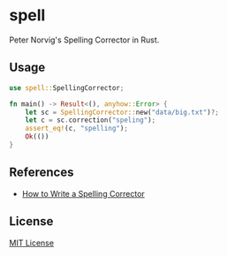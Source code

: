 # spell

Peter Norvig's Spelling Corrector in Rust.

## Usage

```rust
use spell::SpellingCorrector;

fn main() -> Result<(), anyhow::Error> {
    let sc = SpellingCorrector::new("data/big.txt")?;
    let c = sc.correction("speling");
    assert_eq!(c, "spelling");
    Ok(())
}
```

## References

- [How to Write a Spelling Corrector](https://norvig.com/spell-correct.html)

## License

[MIT License](LICENSE)
